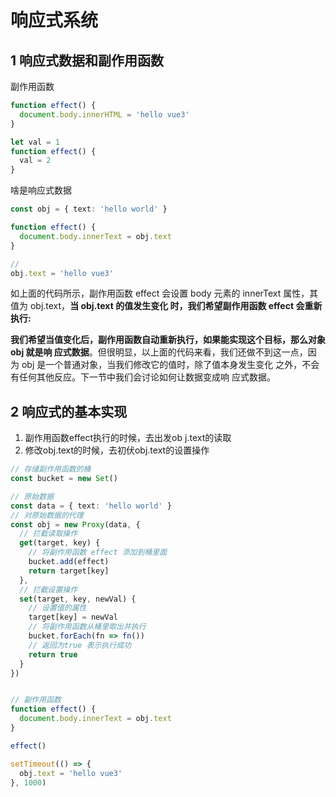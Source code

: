 # 响应式系统







## 1 响应式数据和副作用函数

副作用函数

```ts
function effect() {
  document.body.innerHTML = 'hello vue3'
}

let val = 1
function effect() {
  val = 2
}
```

啥是响应式数据

```ts
const obj = { text: 'hello world' }

function effect() {
  document.body.innerText = obj.text
}

// 
obj.text = 'hello vue3'
```

如上面的代码所示，副作用函数 effect 会设置 body 元素的 innerText 属性，其值为 obj.text，**当 obj.text 的值发生变化 时，我们希望副作用函数 effect 会重新执行:**

**我们希望当值变化后，副作用函数自动重新执行，如果能实现这个目标，那么对象 obj 就是响 应式数据**。但很明显，以上面的代码来看，我们还做不到这一点，因 为 obj 是一个普通对象，当我们修改它的值时，除了值本身发生变化 之外，不会有任何其他反应。下一节中我们会讨论如何让数据变成响 应式数据。





## 2 响应式的基本实现

1. 副作用函数effect执行的时候，去出发ob j.text的读取
2. 修改obj.text的时候，去初伏obj.text的设置操作

```ts
// 存储副作用函数的桶
const bucket = new Set()

// 原始数据
const data = { text: 'hello world' }
// 对原始数据的代理
const obj = new Proxy(data, {
  // 拦截读取操作
  get(target, key) {
    // 将副作用函数 effect 添加到桶里面
    bucket.add(effect)
    return target[key]
  },
  // 拦截设置操作
  set(target, key, newVal) {
    // 设置值的属性
    target[key] = newVal
    // 将副作用函数从桶里取出并执行
    bucket.forEach(fn => fn())
    // 返回为true 表示执行成功
    return true 
  }
})


// 副作用函数
function effect() {
  document.body.innerText = obj.text
}

effect()

setTimeout(() => {
  obj.text = 'hello vue3'
}, 1000)
```



